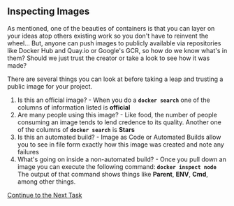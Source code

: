 ## Inspecting Images
As mentioned, one of the beauties of containers is that you can layer on your ideas atop others existing work so you don't have to reinvent the wheel... But, anyone can push images to publicly available via repositories like Docker Hub and Quay.io or Google's GCR, so how do we know what's in them? Should we just trust the creator or take a look to see how it was made?

There are several things you can look at before taking a leap and trusting a public image for your project.

 1. Is this an official image? - When you do a **`docker search`** one of the columns of information listed is **official**
 2. Are many people using this image? - Like food, the number of people consuming an image tends to lend credence to its quality. Another one of the columns of **`docker search`** is **Stars**
 3. Is this an automated build? - Image as Code or Automated Builds allow you to see in file form exactly how this image was created and note any failures
 4. What's going on inside a non-automated build?  - Once you pull down an image you can execute the following command: **`docker inspect node`**
The output of that command shows things like **Parent**, **ENV**, **Cmd**,  among other things.

[Continue to the Next Task](https://github.com/Burwood/containers101/blob/master/containers_lab/task_3.md)

